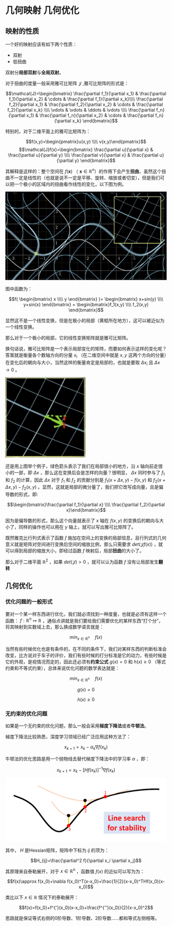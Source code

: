 # 几何映射 几何优化
## 映射的性质
一个好的映射应该有如下两个性质：
+ 双射
+ 低扭曲

双射分**局部双射**与**全局双射**。

对于扭曲的度量一般采用雅可比矩阵 $\mathcal{J}$ ,雅可比矩阵的形式是：

$$\mathcal{J}=\begin{bmatrix} \frac{\partial f_1}{\partial x_1} & \frac{\partial f_1}{\partial x_2} & \cdots & \frac{\partial f_1}{\partial x_k}\\\\ \frac{\partial f_2}{\partial x_1}  & \frac{\partial f_2}{\partial x_2} & \cdots & \frac{\partial f_2}{\partial x_k} \\\\ \vdots & \vdots & \ddots & \vdots \\\\ \frac{\partial f_n}{\partial x_1} & \frac{\partial f_n}{\partial x_2} & \cdots & \frac{\partial f_n}{\partial x_k} \end{bmatrix}$$

特别的，对于二维平面上的雅可比矩阵为：

$$f(x,y)=\begin{pmatrix}u(x,y) \\\\ v(x,y)\end{pmatrix}$$
$$\mathcal{J}f(x)=\begin{bmatrix} \frac{\partial u}{\partial x} & \frac{\partial u}{\partial y} \\\\ \frac{\partial v}{\partial x} & \frac{\partial u}{\partial y} \end{bmatrix}$$

其解释是这样的：整个空间在 $f(\boldsymbol{x})$ （ $\boldsymbol{x}\in\mathbb{R}^n$）的作用下会产生**扭曲**，虽然这个扭曲不一定是线性的（也就是说不一定是平移、旋转、缩放或者切变），但是我们可以把一个极小的区域内的扭曲看作线性的变化，以下图为例。

![Jacobbian](./images/jacobian.png)

图中函数为：

$$f( \begin{bmatrix} x \\\\ y \end{bmatrix} )= \begin{bmatrix} x+sin(y) \\\\ y+sin(x) \end{bmatrix} = \begin{bmatrix}f_1(x,y) \\\\ f_2(x,y) \end{bmatrix}$$

显然这不是一个线性变换，但是在极小的局部（黄框所在地方），这可以被近似为一个线性变换。

那么对于一个极小的局部，它的线性变换矩阵就是雅可比矩阵。

换句话说，雅可比矩阵是一个表示局部变化的矩阵，而要如何表示这样的变化呢？答案就是衡量各个数轴方向的分量 $x_i$ （在二维空间中就是 $x,y$ 这两个方向的分量）在变化后的朝向与大小，当然这样的衡量肯定是局部的，也就是要取 $\Delta x_i$ 且 $\Delta x\rightarrow 0$ 。

![jacobian_explaination](./images/jacobian_explaination.png)

还是用上图举个例子，绿色箭头表示了我们在局部很小的地方，沿 $x$ 轴向前走很小的一部，即 $\Delta x$ ，那么这在变换后会是怎样的向量？很明显， $\Delta x$ 同时参与了 $f_1$ 和 $f_2$ 的计算，因此 $\Delta x$ 对于 $f_1$ 和 $f_2$ 的贡献分别是 $f_1(x+\Delta x,y)-f(x,y)$ 和 $f_2(x+\Delta x,y)-f_2(x,y)$ 。显然，这就是局部的微分量了，我们把它改写成向量，且是偏导数的形式，即:

$$\begin{bmatrix}\frac{\partial f_1}{\partial x} \\\\ \frac{\partial f_2}{\partial x}\end{bmatrix}$$
 
因为是偏导数的形式，那么这个向量就表示了 $x$ 轴在 $f(x,y)$ 的变换后的朝向与大小了，同样的操作也可以用在 $y$ 轴上，就可以写出雅可比矩阵了。

既然雅克比行列式表示了函数 $f$ 施加在空间上的变换的局部信息，且行列式的几何意义就是矩阵对空间进行变换后空间的缩放比例，那么只需要求 $det(\mathcal{J}f(x))$ ，就可以得到局部的缩放大小，即经过函数 $f$ 映射后，局部**扭曲**的大小了。

那么对于二维平面 $\mathbb{R}^2$ ，如果 $det(\mathcal{J})>0$ ，就可以认为函数 $f$ 没有让局部发生**翻转**

## 几何优化
### 优化问题的一般形式
要对一个某一样东西进行优化，我们就必须找到一种度量，也就是必须有这样一个函数： $f:\mathbb{R}^n\mapsto\mathbb{R}$ ，通俗点讲就是我们要给我们需要优化的某样东西“打个分”，将其映射到实数域上去，那么换成数学语言就是：

$$min_{x\in\mathbb{R}^n} \quad f(x)$$

当然有些时候优化也是有条件的，在不同的条件下，我们对某样东西的判断标准会改变，比方说对于车子的评价，我们有些时候的打分标准是它的动力，有些时候是它的外观，是视情况而定的，因此还必须有**约束公式** $g(x)=0$ 和 $h(x)\ge0$ （等式约束和不等式约束），总体来说优化问题的数学表达就是：

$$min_{x\in\mathbb{R}^n} \quad f(x)$$

$$g(x)=0$$

$$h(x)\ge0$$

### 无约束的优化问题
如果是一个无约束的优化问题，那么一般会采用**梯度下降法**或者**牛顿法**。

梯度下降法比较熟悉，深度学习领域已经广泛应用这种方法了：

$$x_{k+1}=x_k-\alpha_k\nabla f(x_k)$$

牛顿法的优化思路是用一个抛物线去替代梯度下降法中的学习率 $\alpha$ ，即：

$$x_{k+1}=x_k-[Hf(x_k)]^{-1}\nabla f(x_k)$$

![newton](./images/newton.png)

其中， $H$ 是Hessian矩阵，矩阵中下标为 $ij$ 的项为：

$$H_{ij}=\frac{\partial^2 f}{\partial x_i \partial x_j}$$

其原理来自泰勒展开，对于 $x\in\mathbb{R}^n$ ，函数值 $f(x)$ 的近似可以写为为：

$$f(x)\approx f(x_0)+\nabla f(x_0)^T(x-x_0)+\frac{1}{2}(x-x_0)^THf(x_0)(x-x_0)$$

类比以下 $x\in \mathbb{R}$ 情况下的泰勒展开：

$$f(x)=f(x_0)+f^{'}(x_0)(x-x_0)+\frac{f^{''}(x_0)}{2}(x-x_0)^2$$

思路就是保证等式右侧的0阶导数、1阶导数、2阶导数……都和等式左侧相等。


